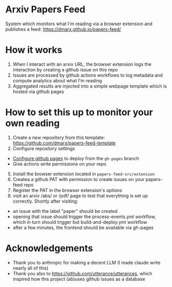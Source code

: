# Arxiv Papers Feed

System which monitors what I'm reading via a browser extension and publishes a feed: https://dmarx.github.io/papers-feed/

# How it works

1. When I interact with an arxiv URL, the browser extension logs the interaction by creating a github issue on this repo
2. Issues are processed by github actions workflows to log metadata and compute analytics about what I'm reading
3. Aggregated results are injected into a simple webpage template which is hosted via github pages

# How to set this up to monitor your own reading

1. Create a new repository from this template: https://github.com/dmarx/papers-feed-template
2. Configure repository settings
  * [Configure github pages](https://docs.github.com/en/pages/getting-started-with-github-pages/configuring-a-publishing-source-for-your-github-pages-site#publishing-from-a-branch) to deploy from the `gh-pages` branch
  * Give actions write permissions on your repo
5. Install the browser extension located in `papers-feed-src/extension`
6. Createa a github PAT with permission to create issues on your papers-feed repo
7. Register the PAT in the browser extension's options
8. visit an arxiv /abs/ or /pdf/ page to test that everything is set up correctly. Shortly after visiting:
  * an issue with the label "paper" should be created
  * opening that issue should trigger the process-events.yml workflow, which in turn should trigger but build-and-deploy.yml workflow
  * after a few minutes, the frontend should be available via gh-pages

# Acknowledgements

* Thank you to anthropic for making a decent LLM (I made claude write nearly all of this)
* Thank you also to https://github.com/utterance/utterances, which inspired how this project (ab)uses github issues as a database
